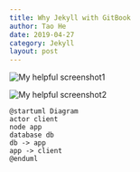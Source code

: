 ```yaml
---
title: Why Jekyll with GitBook
author: Tao He
date: 2019-04-27
category: Jekyll
layout: post
---
```


![My helpful screenshot1]({{site.url}}/{{site.baseurl}}/assets/img/test.jpg)

![My helpful screenshot2]({{site.url}}/{{site.baseurl}}/assets/img/test1.png)

```plantuml
@startuml Diagram
actor client
node app
database db
db -> app
app -> client
@enduml




